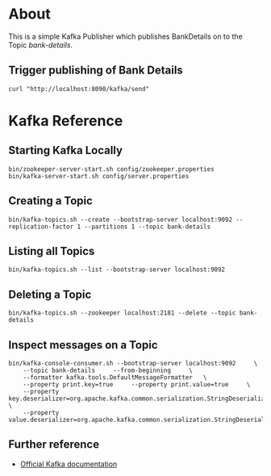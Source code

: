 # About

This is a simple Kafka Publisher which publishes BankDetails on to the Topic *bank-details*.

## Trigger publishing of Bank Details

	curl "http://localhost:8090/kafka/send"


# Kafka Reference
## Starting Kafka Locally

	bin/zookeeper-server-start.sh config/zookeeper.properties
	bin/kafka-server-start.sh config/server.properties
	
## Creating a Topic

	bin/kafka-topics.sh --create --bootstrap-server localhost:9092 --replication-factor 1 --partitions 1 --topic bank-details
	
## Listing all Topics

	bin/kafka-topics.sh --list --bootstrap-server localhost:9092
		
## Deleting a Topic

	bin/kafka-topics.sh --zookeeper localhost:2181 --delete --topic bank-details		
	
## Inspect messages on a Topic

	bin/kafka-console-consumer.sh --bootstrap-server localhost:9092     \
		--topic bank-details     --from-beginning     \
		--formatter kafka.tools.DefaultMessageFormatter   \
		--property print.key=true     --property print.value=true     \
		--property key.deserializer=org.apache.kafka.common.serialization.StringDeserializer     \
		--property value.deserializer=org.apache.kafka.common.serialization.StringDeserializer
		
## Further reference
* [Official Kafka documentation](https://kafka.apache.org/quickstart)
